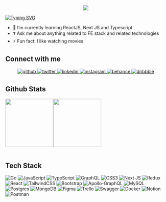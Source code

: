 <div align="center">
<img src="https://capsule-render.vercel.app/api?type=waving&color=auto&height=300&section=header&text=Aditya%Himawan&desc=I'm%20a%20Frontend%20Developer&descAlign=75&descAlignY=63&fontSize=90&animation=fadeIn" />
</div>

<!-- ### <div align="left">I'm Aditya Himawan, a full-time frontend developer 👨‍💻 </div>   -->
 [![Typing SVG](https://readme-typing-svg.herokuapp.com?font=lato&color=3C38F7&vCenter=true&lines=Hello%2C+Hola%2C+Bonjour;Welcome+to+my+github+profile;Introduce+my+name+is+Aditya+Himawan;I'm+currently+focusing+on+becoming+a+frontend+developer)](https://git.io/typing-svg)

- 🌱 I’m currently learning ReactJS, Next JS and Typescript  
- ❓ Ask me about anything related to FE stack and related technologies  
- ⚡ Fun fact: I like watching movies  

## Connect with me  
<div align="center">
<a href="https://github.com/adityahimaone" target="_blank">
<img src=https://img.shields.io/badge/github-%2324292e.svg?&style=for-the-badge&logo=github&logoColor=white alt=github style="margin-bottom: 5px;" />
</a>
<a href="https://twitter.com/adityahimaone" target="_blank">
<img src=https://img.shields.io/badge/twitter-%2300acee.svg?&style=for-the-badge&logo=twitter&logoColor=white alt=twitter style="margin-bottom: 5px;" />
</a>
<a href="https://linkedin.com/in/adityahimaone" target="_blank">
<img src=https://img.shields.io/badge/linkedin-%231E77B5.svg?&style=for-the-badge&logo=linkedin&logoColor=white alt=linkedin style="margin-bottom: 5px;" />
</a>
<a href="https://instagram.com/adityahimaone" target="_blank">
<img src=https://img.shields.io/badge/instagram-%23000000.svg?&style=for-the-badge&logo=instagram&logoColor=white alt=instagram style="margin-bottom: 5px;" />
</a>
<a href="https://www.behance.net/adityahimaone" target="_blank">
<img src=https://img.shields.io/badge/behance-%23191919.svg?&style=for-the-badge&logo=behance&logoColor=white alt=behance style="margin-bottom: 5px;" />
</a>
<a href="https://dribbble.com/adityahimaone" target="_blank">
<img src=https://img.shields.io/badge/dribbble-%23E45285.svg?&style=for-the-badge&logo=dribbble&logoColor=white alt=dribbble style="margin-bottom: 5px;" />
</a>  
</div>  

## Github Stats  
<div align="center">
  <div style="display: flex; flex-direction: row; align-items: flex-start;">
    <img height="150" src="https://github-readme-stats.vercel.app/api?username=adityahimaone&hide=stars&show_icons=true&include_all_commits=true&theme=tokyonight"/>
    <img height="150" src="https://github-readme-stats.vercel.app/api/top-langs/?username=adityahimaone&layout=compact&theme=tokyonight&hide=html,php"/>
  </div>
</div>  

<br/>  

## Tech Stack
![Go](https://img.shields.io/badge/go-%2300ADD8.svg?style=flat&logo=go&logoColor=white) ![JavaScript](https://img.shields.io/badge/javascript-%23323330.svg?style=flat&logo=javascript&logoColor=%23F7DF1E) ![TypeScript](https://img.shields.io/badge/typescript-%23007ACC.svg?style=flat&logo=typescript&logoColor=white) ![GraphQL](https://img.shields.io/badge/-GraphQL-E10098?style=flat&logo=graphql&logoColor=white) ![CSS3](https://img.shields.io/badge/css3-%231572B6.svg?style=flat&logo=css3&logoColor=white) ![Next JS](https://img.shields.io/badge/Next-black?style=flat&logo=next.js&logoColor=white) ![Redux](https://img.shields.io/badge/redux-%23593d88.svg?style=flat&logo=redux&logoColor=white) ![React](https://img.shields.io/badge/react-%2320232a.svg?style=flat&logo=react&logoColor=%2361DAFB) ![TailwindCSS](https://img.shields.io/badge/tailwindcss-%2338B2AC.svg?style=flat&logo=tailwind-css&logoColor=white) ![Bootstrap](https://img.shields.io/badge/bootstrap-%23563D7C.svg?style=flat&logo=bootstrap&logoColor=white) ![Apollo-GraphQL](https://img.shields.io/badge/-ApolloGraphQL-311C87?style=flat&logo=apollo-graphql) ![MySQL](https://img.shields.io/badge/mysql-%2300f.svg?style=flat&logo=mysql&logoColor=white) ![Postgres](https://img.shields.io/badge/postgres-%23316192.svg?style=flat&logo=postgresql&logoColor=white) ![MongoDB](https://img.shields.io/badge/MongoDB-%234ea94b.svg?style=flat&logo=mongodb&logoColor=white) 	![Figma](https://img.shields.io/badge/figma-%23F24E1E.svg?style=flat&logo=figma&logoColor=white) ![Trello](https://img.shields.io/badge/Trello-%23026AA7.svg?style=flat&logo=Trello&logoColor=white) ![Swagger](https://img.shields.io/badge/-Swagger-%23Clojure?style=flat&logo=swagger&logoColor=white) ![Docker](https://img.shields.io/badge/docker-%230db7ed.svg?style=flat&logo=docker&logoColor=white) ![Notion](https://img.shields.io/badge/Notion-%23000000.svg?style=flat&logo=notion&logoColor=white) ![Postman](https://img.shields.io/badge/Postman-FF6C37?style=flat&logo=postman&logoColor=white)
<br/>  

<!-- ## Recent Activity -->
  

<!-- <br/>  

![Alt text](https://spotify-recently-played-readme.vercel.app/api?user=212nmrqpklzmvpntgorzpavgq&width=600)
<div align="center"><img src="[[https://github.com/kittinan/spotify-github-profile][https://spotify-github-profile.vercel.app/api/view.svg?uid=212nmrqpklzmvpntgorzpavgq&cover_image=true&theme=novatorem&bar_color=5ac256&bar_color_cover=true)]]" /></div>  

<br/>   -->




